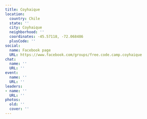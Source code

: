 ```yaml
---
title: Coyhaique
location:
  country: Chile
  state: ''
  city: Coyhaique
  neighborhood: ''
  coordinates: -45.57118, -72.068486
  plusCode: ''
social:
  name: Facebook page
  URL: https://www.facebook.com/groups/free.code.camp.coyhaique
chat:
  name: ''
  URL: ''
event:
  name: ''
  URL: ''
leaders:
- name: ''
  URL: ''
photos:
  old: ''
  cover: ''
---
```

